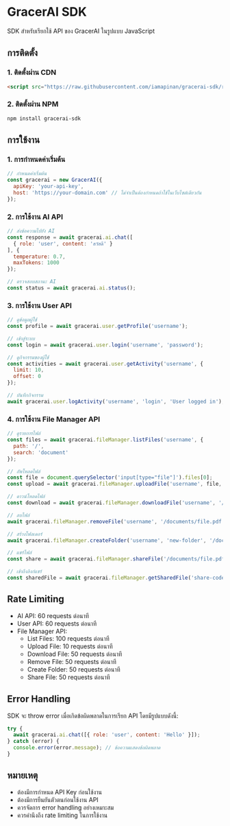 # GracerAI SDK

SDK สำหรับเรียกใช้ API ของ GracerAI ในรูปแบบ JavaScript

## การติดตั้ง

### 1. ติดตั้งผ่าน CDN

```html
<script src="https://raw.githubusercontent.com/iamapinan/gracerai-sdk/refs/heads/main/GracerAI.js"></script>
```

### 2. ติดตั้งผ่าน NPM

```bash
npm install gracerai-sdk
```

## การใช้งาน

### 1. การกำหนดค่าเริ่มต้น

```javascript
// กำหนดค่าเริ่มต้น
const gracerai = new GracerAI({
  apiKey: 'your-api-key',
  host: 'https://your-domain.com' // ไม่จำเป็นต้องกำหนดถ้าใช้ในเว็บไซต์เดียวกัน
});
```

### 2. การใช้งาน AI API

```javascript
// ส่งข้อความไปยัง AI
const response = await gracerai.ai.chat([
  { role: 'user', content: 'สวัสดี' }
], {
  temperature: 0.7,
  maxTokens: 1000
});

// ตรวจสอบสถานะ AI
const status = await gracerai.ai.status();
```

### 3. การใช้งาน User API

```javascript
// ดูข้อมูลผู้ใช้
const profile = await gracerai.user.getProfile('username');

// เข้าสู่ระบบ
const login = await gracerai.user.login('username', 'password');

// ดูกิจกรรมของผู้ใช้
const activities = await gracerai.user.getActivity('username', {
  limit: 10,
  offset: 0
});

// บันทึกกิจกรรม
await gracerai.user.logActivity('username', 'login', 'User logged in');
```

### 4. การใช้งาน File Manager API

```javascript
// ดูรายการไฟล์
const files = await gracerai.fileManager.listFiles('username', {
  path: '/',
  search: 'document'
});

// อัพโหลดไฟล์
const file = document.querySelector('input[type="file"]').files[0];
const upload = await gracerai.fileManager.uploadFile('username', file, '/documents');

// ดาวน์โหลดไฟล์
const download = await gracerai.fileManager.downloadFile('username', '/documents/file.pdf');

// ลบไฟล์
await gracerai.fileManager.removeFile('username', '/documents/file.pdf');

// สร้างโฟลเดอร์
await gracerai.fileManager.createFolder('username', 'new-folder', '/documents');

// แชร์ไฟล์
const share = await gracerai.fileManager.shareFile('/documents/file.pdf');

// เข้าถึงลิงก์แชร์
const sharedFile = await gracerai.fileManager.getSharedFile('share-code', 'encrypted-data', true);
```

## Rate Limiting

- AI API: 60 requests ต่อนาที
- User API: 60 requests ต่อนาที
- File Manager API:
  - List Files: 100 requests ต่อนาที
  - Upload File: 10 requests ต่อนาที
  - Download File: 50 requests ต่อนาที
  - Remove File: 50 requests ต่อนาที
  - Create Folder: 50 requests ต่อนาที
  - Share File: 50 requests ต่อนาที

## Error Handling

SDK จะ throw error เมื่อเกิดข้อผิดพลาดในการเรียก API โดยมีรูปแบบดังนี้:

```javascript
try {
  await gracerai.ai.chat([{ role: 'user', content: 'Hello' }]);
} catch (error) {
  console.error(error.message); // ข้อความแสดงข้อผิดพลาด
}
```

## หมายเหตุ

- ต้องมีการกำหนด API Key ก่อนใช้งาน
- ต้องมีการยืนยันตัวตนก่อนใช้งาน API
- ควรจัดการ error handling อย่างเหมาะสม
- ควรคำนึงถึง rate limiting ในการใช้งาน 